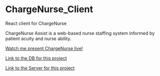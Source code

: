 # ChargeNurse_Client
React client for ChargeNurse

ChargeNurse Assist is a web-based nurse staffing system informed by patient acuity and nurse ability.

[Watch me present ChargeNurse live!](https://www.youtube.com/watch?v=mDehF88Fri8&feature=youtu.be)

[Link to the DB for this project](https://github.com/caro2692/ChargeNurse_DB)

[Link to the Server for this project](https://github.com/caro2692/ChargeNurse_Server)
